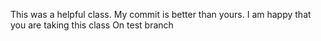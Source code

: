 This was a helpful class. 
My commit is better than yours.
I am happy that you are taking this class
On test branch
